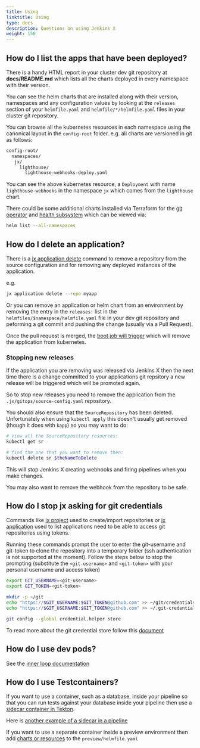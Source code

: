```yaml
---
title: Using
linktitle: Using
type: docs
description: Questions on using Jenkins X
weight: 150
---
```


## How do I list the apps that have been deployed?

There is a handy HTML report in your cluster dev git repository at **docs/README.md** which lists all the charts deployed in every namespace with their version.

You can see the helm charts that are installed along with their version, namespaces and any configuration values by looking at the `releases` section of your `helmfile.yaml` and `helmfile/*/helmfile.yaml` files in your cluster git repository.

You can browse all the kubernetes resources in each namespace using the canonical layout in the `config-root` folder. e.g. all charts are versioned in git as follows:

```bash 
config-root/
  namespaces/
   jx/
     lighthouse/
       lighthouse-webhooks-deploy.yaml    
```

You can see the above kubernetes resource, a `Deployment` with name `lighthouse-webhooks` in the namespace `jx` which comes from the `lighthouse` chart.

There could be some additional charts installed via Terraform for the [git operator](/v3/guides/operator/) and [health subsystem](/v3/guides/health/) which can be viewed via:

```bash 
helm list --all-namespaces
```                                                                                

## How do I delete an application?

There is a [jx application delete](/v3/develop/reference/jx/application/delete/) command to remove a repository from the source configuration and for removing any deployed instances of the application.

e.g.


```bash 
jx application delete --repo myapp
```

Or you can remove an application or helm chart from an environment by removing the entry in the `releases:` list in the `helmfiles/$namespace/helmfile.yaml` file in your dev git repository and peforming a git commit and pushing the change (usually via a Pull Request). 

Once the pull request is merged, the [boot job will trigger](/v3/about/how-it-works/#boot-job) which will remove the application from kubernetes.

### Stopping new releases 

If the application you are removing was released via Jenkins X then the next time there is a change committed to your applications git repsitory a new release will be triggered which will be promoted again.

So to stop new releases you need to remove the application from the `.jx/gitops/source-config.yaml` repository.

You should also ensure that the `SourceRepository` has been deleted. Unfortunately when using `kubectl apply` this doesn't usually get removed (though it does with `kapp`) so you may want to do:

```bash
# view all the SourceRepository resources:
kubectl get sr

# find the one that you want to remove then:
kubectl delete sr $theNameToDelete
````

This will stop Jenkins X creating webhooks and firing pipelines when you make changes.

You may also want to remove the webhook from the repository to be safe.
        

## How do I stop jx asking for git credentials

Commands like [jx project](/v3/develop/reference/jx/project/) used to create/import repositories or [jx application](/v3/develop/reference/jx/application/) used to list applications need to be able to access git repositories using tokens.

Running these commands prompt the user to enter the git-username and git-token to clone the repository into a temporary folder (ssh authentication is not supported at the moment).
Follow the steps below to stop the prompting (substitute the `<git-username>` and `<git-token>` with your personal username and access token)

```bash
export GIT_USERNAME=<git-username>
export GIT_TOKEN=<git-token>

mkdir -p ~/git 
echo "https://$GIT_USERNAME:$GIT_TOKEN@github.com" >> ~/git/credentials
echo "https://$GIT_USERNAME:$GIT_TOKEN@github.com" >> ~/.git-credentials

git config --global credential.helper store
```
To read more about the git credential store follow this [document](https://git-scm.com/docs/git-credential-store)

## How do I use dev pods?

See the [inner loop documentation](/v3/develop/pipelines/inner-loop/)

## How do I use Testcontainers?

If you want to use a container, such as a database, inside your pipeline so that you can run tests against your database inside your pipeline then use a [sidecar container in Tekton](https://tekton.dev/vault/pipelines-v0.16.3/tasks/#specifying-sidecars).

Here is [another example of a sidecar in a pipeline](https://tekton.dev/vault/pipelines-v0.16.3/tasks/#using-a-sidecar-in-a-task)

If you want to use a separate container inside a preview environment then add [charts or resources](/v3/develop/apps/#adding-charts) to the `preview/helmfile.yaml`



